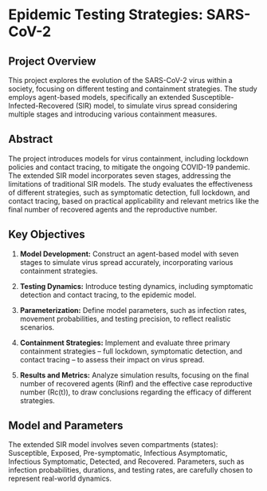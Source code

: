 # Epidemic Testing Strategies: SARS-CoV-2

## Project Overview

This project explores the evolution of the SARS-CoV-2 virus within a society, focusing on different testing and containment strategies. The study employs agent-based models, specifically an extended Susceptible-Infected-Recovered (SIR) model, to simulate virus spread considering multiple stages and introducing various containment measures.

## Abstract

The project introduces models for virus containment, including lockdown policies and contact tracing, to mitigate the ongoing COVID-19 pandemic. The extended SIR model incorporates seven stages, addressing the limitations of traditional SIR models. The study evaluates the effectiveness of different strategies, such as symptomatic detection, full lockdown, and contact tracing, based on practical applicability and relevant metrics like the final number of recovered agents and the reproductive number.

## Key Objectives

1. **Model Development:** Construct an agent-based model with seven stages to simulate virus spread accurately, incorporating various containment strategies.

2. **Testing Dynamics:** Introduce testing dynamics, including symptomatic detection and contact tracing, to the epidemic model.

3. **Parameterization:** Define model parameters, such as infection rates, movement probabilities, and testing precision, to reflect realistic scenarios.

4. **Containment Strategies:** Implement and evaluate three primary containment strategies – full lockdown, symptomatic detection, and contact tracing – to assess their impact on virus spread.

5. **Results and Metrics:** Analyze simulation results, focusing on the final number of recovered agents (Rinf) and the effective case reproductive number (Rc(t)), to draw conclusions regarding the efficacy of different strategies.

## Model and Parameters

The extended SIR model involves seven compartments (states): Susceptible, Exposed, Pre-symptomatic, Infectious Asymptomatic, Infectious Symptomatic, Detected, and Recovered. Parameters, such as infection probabilities, durations, and testing rates, are carefully chosen to represent real-world dynamics.
